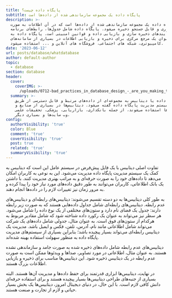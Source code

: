 ```yaml
---
title: پایگاه داده چیست؟
subtitle: پایگاه داده یک مجموعه سازماندهی شده از داده‌ها است
description: >-
  پایگاه داده یک مجموعه سازماندهی شده از داده‌ها است که در آن اطلاعات به صورت
  ساختاری و قابل جستجو ذخیره می‌شود. پایگاه داده شامل جدول‌ها، رابط‌های برنامه
  نویسی، فرآیندهای ذخیره سازی و بازیابی داده و قوانین امنیتی است. پایگاه داده به
  عنوان یک مرجع مرکزی برای ذخیره و بازیابی اطلاعات در بسیاری از سامانه‌های
  کامپیوتری، شبکه‌ های اجتماعی، فروشگاه های آنلاین و ... استفاده می‌شود.
date: '2023-06-12'
url: posts/database/whatdatabase
author: default-author
topic:
  - database
section: database
header:
  cover:
    coverIMG: >-
      /uploads/0712-bad_practices_in_database_design_-_are_you_making_these_mistakes_dan_social-754bc73011e057dc76e55a44a954e0c3.png
  summary: >-
    پایگاه داده یا دیتابیس به مجموعه‌ای از داده‌های مرتبط و قابل دسترسی از طریق
    یک سیستم مدیریت پایگاه داده گفته می‌شود. دیتابیس‌ها در بسیاری از صنایع و
    کاربردها استفاده می‌شوند، از جمله بانکداری، بازاریابی، پزشکی، تحقیقات علمی،
    وب سایت‌ها و بسیاری دیگر.
config:
  authorVisibility: 'true'
  color: Blue
  comment: 'true'
  coverVisibility: 'true'
  post: true
  related: 'true'
  summaryVisibility: 'true'
---
```

تفاوت اصلی دیتابیس با یک فایل پیش‌فرض در سیستم عامل این است که دیتابیس به کمک یک سیستم مدیریت پایگاه داده مدیریت می‌شود. این به نوعی به کاربران امکان می‌دهد تا داده‌های خود را به صورت حرفه‌ای و به مراتب بهتری مدیریت کنند. با داشتن یک بانک اطلاعاتی، کاربران می‌توانند به طور دقیق داده‌های مورد نیاز خود را پیدا کرده و به مرور زمان نیز تغییرات لازم را در داده‌ها انجام دهند.



به طور کلی دیتابیس‌ها به دو دسته تقسیم می‌شوند: دیتابیس‌های رابطه‌ای و دیتابیس‌های عدم رابطه. دیتابیس‌های رابطه‌ای شامل جداول داده‌هایی هستند که به صورت زیر رابطه دارند: جدول یک فضای نام دارد و ستون‌های مختلفی از یک نوع داده را شامل می‌شود. هر سطر نیز می‌تواند به عنوان یک رکورد داده شناخته شود که شامل مقادیر مربوط به هرکدام از ستون‌های فوق است. به عنوان مثال، جدولی شامل داده‌های یک شرکت می‌تواند شامل اطلاعاتی مانند نام، آدرس، تلفن، فکس و ایمیل باشد. مدیریت یک دیتابیس رابطه‌ای می‌تواند بسیار پیچیده باشد؛ بنابراین بسیاری از سیستم‌های مدیریت پایگاه داده به منظور سهولت استفاده بهینه شده‌اند.



دیتابیس‌های عدم رابطه شامل داده‌های ذخیره شده به صورت جامد و سازماندهی نشده هستند. به عنوان مثال، اطلاعاتی در مورد تصاویر، صداها و ویدئوها ممکن است به صورت عدم رابطه در یک دیتابیس ذخیره شود. این دیتابیس‌ها مناسب برای ذخیره و بازیابی اطلاعات بزرگ هستند.



در نهایت، دیتابیس‌ها ابزاری قدرتمند برای حفظ داده‌ها و مدیریت آن‌ها هستند. البته بسیاری از جنبه‌های طراحی دیتابیس‌ها بسیار پیچیده هستند و برای استفاده حرفه‌ای دانش کافی لازم است. با این حال، در دنیای دیجیتال امروز، دیتابیس‌ها یک بخش بسیار حیاتی و لازم از تجارت و صنعت هستند.
